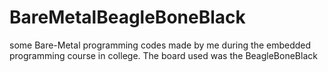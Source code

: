# BareMetalBeagleBoneBlack
some Bare-Metal programming codes made by me during the embedded programming course in college. The board used was the BeagleBoneBlack
